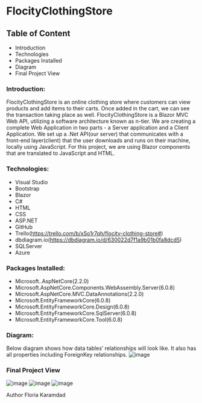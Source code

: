 # FlocityClothingStore
## Table of Content
* Introduction
* Technologies
* Packages Installed
* Diagram
* Final Project View

### Introduction: 
FlocityClothingStore is an online clothing store where customers can view products and add items to their carts. Once added in the cart, we can see the transaction taking place as well. FlocityClothingStore is a Blazor MVC Web API, utilizing a software architecture known as n-tier. 
We are creating a complete Web Application in two parts - a Server application and a Client Application. We set up a .Net API(our server) that communicates with a front-end layer(client) that the user downloads and runs on their machine, locally using JavaScript. For this project, we are using Blazor components that are translated to JavaScript and HTML. 

### Technologies:
* Visual Studio  
* Bootstrap
* Blazor
* C#
* HTML
* CSS
* ASP.NET
* GitHub
* Trello(https://trello.com/b/xSo1r7qh/flocity-clothing-store#)
* dbdiagram.io(https://dbdiagram.io/d/630022d7f1a9b01b0fa8dcd5)
* SQLServer
* Azure

### Packages Installed:
* Microsoft..AspNetCore(2.2.0)
* Microsoft.AspNetCore.Components.WebAssembly.Server(6.0.8)
* Microsoft.AspNetCore.MVC.DataAnnotations(2.2.0)
* Microsoft.EntityFrameworkCore(6.0.8)
* Microsoft.EntityFrameworkCore.Design(6.0.8)
* Microsoft.EntityFrameworkCore.SqlServer(6.0.8)
* Microsoft.EntityFrameworkCore.Tool(6.0.8)

### Diagram:
Below diagram shows how data tables’ relationships will look like. It also has all properties including ForeignKey relationships. 
![image](https://user-images.githubusercontent.com/105662755/187956272-b69506b1-0787-492f-b096-33ef3084f1f8.png)

### Final Project View
![image](https://user-images.githubusercontent.com/105662755/187958591-56466019-eef3-41db-bc04-e94e9001f56d.png)
![image](https://user-images.githubusercontent.com/105662755/187958707-58a00a41-c9ca-4949-9f4d-d16138195cd1.png)
![image](https://user-images.githubusercontent.com/105662755/187960672-08385b9b-c991-486c-8716-5ee571db16ba.png)

Author 
Floria Karamdad




